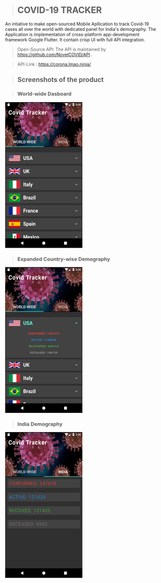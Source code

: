 > # COVID-19 TRACKER

An intiative to make open-sourced Mobile Apllication to track Covid-19 cases all over the world with dedicated panel for India's demography.
The Application is implementation of cross-platform app-development framework Google Flutter.
It contain crisp UI with full API integration.

> Open-Source API:
The API is maintained by https://github.com/NovelCOVID/API .
  
> API-Link : https://corona.lmao.ninja/


> ## Screenshots of the product

> ### World-wide Dasboard
<img src = "sc1.png" width=250, height=470>

> ### Expanded Country-wise Demography
<img src = "sc2.png" width=250, height=470>

> ### India Demography
<img src = "Screenshot_1591525578.png" width=250, height=470>



